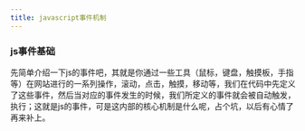 ```yaml
---
title: javascript事件机制
---
```


### js事件基础

先简单介绍一下js的事件吧，其就是你通过一些工具（鼠标，键盘，触摸板，手指等）在网站进行的一系列操作，滚动，点击，触摸，移动等，我们在代码中先定义了这些事件，然后当对应的事件发生的时候，我们所定义的事件就会被自动触发，执行；这就是js的事件，可是这内部的核心机制是什么呢，占个坑，以后有心情了再来补上。













































